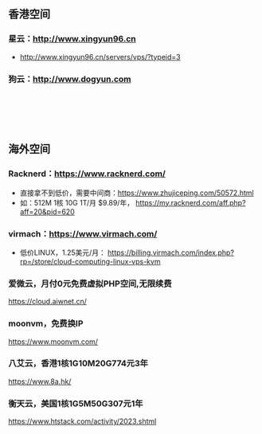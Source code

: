 ## 香港空间

### 星云：http://www.xingyun96.cn
- http://www.xingyun96.cn/servers/vps/?typeid=3

### 狗云：http://www.dogyun.com

<br />
<br />
<br />
<br />

## 海外空间
### Racknerd：https://www.racknerd.com/
- 直接拿不到低价，需要中间商：https://www.zhujiceping.com/50572.html
- 如：512M	1核	10G	1T/月	$9.89/年， https://my.racknerd.com/aff.php?aff=20&pid=620

### virmach：https://www.virmach.com/
- 低价LINUX，1.25美元/月： https://billing.virmach.com/index.php?rp=/store/cloud-computing-linux-vps-kvm

### 爱微云，月付0元免费虚拟PHP空间,无限续费
https://cloud.aiwnet.cn/

### moonvm，免费换IP
https://www.moonvm.com/

### 八艾云，香港1核1G10M20G774元3年
https://www.8a.hk/

### 衡天云，美国1核1G5M50G307元1年
https://www.htstack.com/activity/2023.shtml
